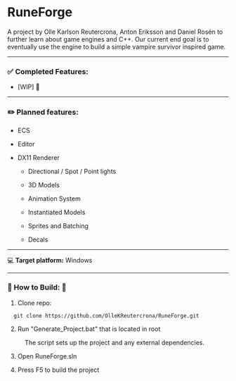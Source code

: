 # RuneForge

A project by Olle Karlson Reutercrona, Anton Eriksson and Daniel Rosén to further learn about game engines and C++. Our current end goal is to eventually use the engine to build a simple vampire survivor inspired game.

-------------------------------------

### :white_check_mark: **Completed Features:**

- [WIP] 💪

----------------------------------------------------

### :pencil2: **Planned features:**

* ECS
- Editor

- DX11 Renderer
  
  - Directional / Spot / Point lights
  
  - 3D Models
  
  - Animation System
  
  - Instantiated Models
  
  - Sprites and Batching
  
  - Decals

______________________________________________________

:computer: **Target platform:** Windows

______________________________________________________

### :hammer: How to Build: :hammer:

1. Clone repo:

```git
  git clone https://github.com/OlleKReutercrona/RuneForge.git
```

2. Run "Generate_Project.bat" that is located in root
   
       The script sets up the project and any external dependencies.

4. Open RuneForge.sln

5. Press F5 to build the project
